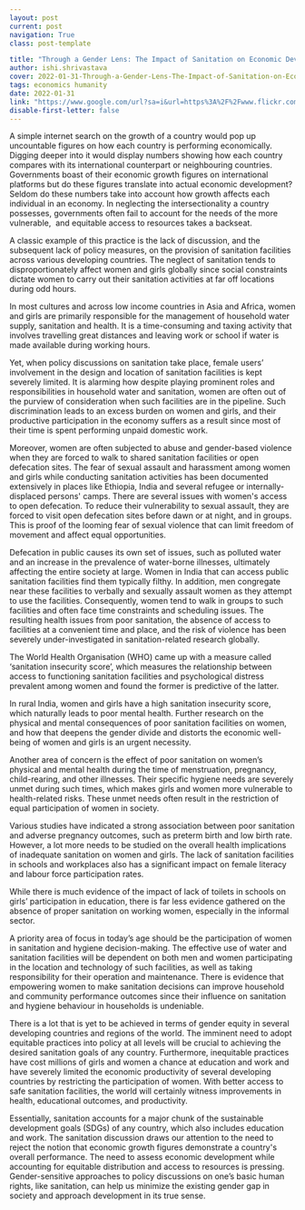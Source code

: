 ```yaml
---
layout: post
current: post
navigation: True
class: post-template

title: "Through a Gender Lens: The Impact of Sanitation on Economic Development"
author: ishi.shrivastava
cover: 2022-01-31-Through-a-Gender-Lens-The-Impact-of-Sanitation-on-Economic-Development-Pangean-2.jpg
tags: economics humanity
date: 2022-01-31
link: "https://www.google.com/url?sa=i&url=https%3A%2F%2Fwww.flickr.com%2Fphotos%2Fgtzecosan%2F2731725010&psig=AOvVaw0SLJJIHvETTwdC2xWLdFHd&ust=1643655796590000&source=images&cd=vfe&ved=0CAsQjRxqFwoTCICqlqyV2vUCFQAAAAAdAAAAABAJ"
disable-first-letter: false
---
```

<p class="ql-align-justify">A simple internet search on the growth of a country would pop up uncountable figures on how each country is performing economically. Digging deeper into it would display numbers showing how each country compares with its international counterpart or neighbouring countries. Governments boast of their economic growth figures on international platforms but do these figures translate into actual economic development? Seldom do these numbers take into account how growth affects each individual in an economy. In neglecting the intersectionality a country possesses, governments often fail to account for the needs of the more vulnerable,&nbsp; and equitable access to resources takes a backseat.&nbsp;</p><p class="ql-align-justify">A classic example of this practice is the lack of discussion, and the subsequent lack of policy measures, on the provision of sanitation facilities across various developing countries. The neglect of sanitation tends to disproportionately affect women and girls globally since social constraints dictate women to carry out their sanitation activities at far off locations during odd hours.&nbsp;</p><p class="ql-align-justify">In most cultures and across low income countries in Asia and Africa, women and girls are primarily responsible for the management of household water supply, sanitation and health. It is a time-consuming and taxing activity that involves travelling great distances and leaving work or school if water is made available during working hours.</p><p class="ql-align-justify">Yet, when policy discussions on sanitation take place, female users’ involvement in the design and location of sanitation facilities is kept severely limited. It is alarming how despite playing prominent roles and responsibilities in household water and sanitation, women are often out of the purview of consideration when such facilities are in the pipeline. Such discrimination leads to an excess burden on women and girls, and their productive participation in the economy suffers as a result since most of their time is spent performing unpaid domestic work.</p><p class="ql-align-justify">Moreover, women are often subjected to abuse and gender-based violence when they are forced to walk to shared sanitation facilities or open defecation sites. The fear of sexual assault and harassment among women and girls while conducting sanitation activities has been documented extensively in places like Ethiopia, India and several refugee or internally-displaced persons' camps. There are several issues with women's access to open defecation. To reduce their vulnerability to sexual assault, they are forced to visit open defecation sites before dawn or at night, and in groups. This is proof of the looming fear of sexual violence that can limit freedom of movement and affect equal opportunities.&nbsp;</p><p class="ql-align-justify">Defecation in public causes its own set of issues, such as polluted water and an increase in the prevalence of water-borne illnesses, ultimately affecting the entire society at large. Women in India that can access public sanitation facilities find them typically filthy. In addition, men congregate near these facilities to verbally and sexually assault women as they attempt to use the facilities. Consequently, women tend to walk in groups to such facilities and often face time constraints and scheduling issues. The resulting health issues from poor sanitation, the absence of access to facilities at a convenient time and place, and the risk of violence has been severely under-investigated in sanitation-related research globally.&nbsp;</p><p class="ql-align-justify">The World Health Organisation (WHO) came up with a measure called ‘sanitation insecurity score’, which measures the relationship between access to functioning sanitation facilities and psychological distress prevalent among women and found the former is predictive of the latter.&nbsp;</p><p class="ql-align-justify">In rural India, women and girls have a high sanitation insecurity score, which naturally leads to poor mental health. Further research on the physical and mental consequences of poor sanitation facilities on women, and how that deepens the gender divide and distorts the economic well-being of women and girls is an urgent necessity.</p><p class="ql-align-justify">Another area of concern is the effect of poor sanitation on women’s physical and mental health during the time of menstruation, pregnancy, child-rearing, and other illnesses. Their specific hygiene needs are severely unmet during such times, which makes girls and women more vulnerable to health-related risks. These unmet needs often result in the restriction of equal participation of women in society.&nbsp;</p><p class="ql-align-justify">Various studies have indicated a strong association between poor sanitation and adverse pregnancy outcomes, such as preterm birth and low birth rate. However, a lot more needs to be studied on the overall health implications of inadequate sanitation on women and girls. The lack of sanitation facilities in schools and workplaces also has a significant impact on female literacy and labour force participation rates.&nbsp;</p><p class="ql-align-justify">While there is much evidence of the impact of lack of toilets in schools on girls’ participation in education, there is far less evidence gathered on the absence of proper sanitation on working women, especially in the informal sector.&nbsp;</p><p class="ql-align-justify">A priority area of focus in today’s age should be the participation of women in sanitation and hygiene decision-making. The effective use of water and sanitation facilities will be dependent on both men and women participating in the location and technology of such facilities, as well as taking responsibility for their operation and maintenance. There is evidence that empowering women to make sanitation decisions can improve household and community performance outcomes since their influence on sanitation and hygiene behaviour in households is undeniable.&nbsp;</p><p class="ql-align-justify">There is a lot that is yet to be achieved in terms of gender equity in several developing countries and regions of the world. The imminent need to adopt equitable practices into policy at all levels will be crucial to achieving the desired sanitation goals of any country. Furthermore, inequitable practices have cost millions of girls and women a chance at education and work and have severely limited the economic productivity of several developing countries by restricting the participation of women. With better access to safe sanitation facilities, the world will certainly witness improvements in health, educational outcomes, and productivity.&nbsp;</p><p class="ql-align-justify">Essentially, sanitation accounts for a major chunk of the sustainable development goals (SDGs) of any country, which also includes education and work. The sanitation discussion draws our attention to the need to reject the notion that economic growth figures demonstrate a country's overall performance. The need to assess economic development while accounting for equitable distribution and access to resources is pressing. Gender-sensitive approaches to policy discussions on one’s basic human rights, like sanitation, can help us minimize the existing gender gap in society and approach development in its true sense.</p>